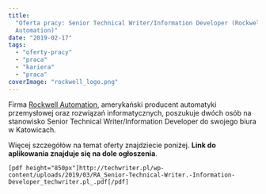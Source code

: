 ```yaml
---
title:
  "Oferta pracy: Senior Technical Writer/Information Developer (Rockwell
  Automation)"
date: "2019-02-17"
tags:
  - "oferty-pracy"
  - "praca"
  - "kariera"
  - "praca"
coverImage: "rockwell_logo.png"
---
```


Firma
[Rockwell Automation](https://www.rockwellautomation.com/pl_PL/overview.page),
amerykański producent automatyki przemysłowej oraz rozwiązań informatycznych,
poszukuje dwóch osób na stanowisko Senior Technical Writer/Information Developer
do swojego biura w Katowicach.

Więcej szczegółów na temat oferty znajdziecie poniżej. **Link do aplikowania
znajduje się na dole ogłoszenia**.

```
[pdf height="850px"]http://techwriter.pl/wp-content/uploads/2019/03/RA_Senior-Technical-Writer.-Information-Developer_techwriter.pl_.pdf[/pdf]
```

